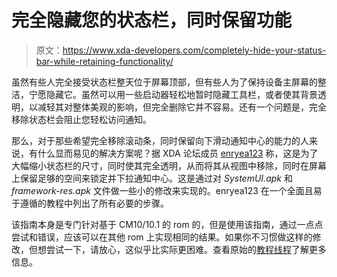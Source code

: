 # 完全隐藏您的状态栏，同时保留功能

> 原文：<https://www.xda-developers.com/completely-hide-your-status-bar-while-retaining-functionality/>

虽然有些人完全接受状态栏整天位于屏幕顶部，但有些人为了保持设备主屏幕的整洁，宁愿隐藏它。虽然可以用一些启动器轻松地暂时隐藏工具栏，或者使其背景透明，以减轻其对整体美观的影响，但完全删除它并不容易。还有一个问题是，完全移除状态栏会阻止您轻松访问通知。

那么，对于那些希望完全移除滚动条，同时保留向下滑动通知中心的能力的人来说，有什么显而易见的解决方案呢？据 XDA 论坛成员 [enryea123](http://forum.xda-developers.com/member.php?u=4081787) 称，这是为了大幅缩小状态栏的尺寸，同时使其完全透明，从而将其从视图中移除，同时在屏幕上保留足够的空间来锁定并下拉通知中心。这是通过对 *SystemUI.apk* 和 *framework-res.apk* 文件做一些小的修改来实现的。enryea123 在一个全面且易于遵循的教程中列出了所有必要的步骤。

该指南本身是专门针对基于 CM10/10.1 的 rom 的，但是使用该指南，通过一点点尝试和错误，应该可以在其他 rom 上实现相同的结果。如果你不习惯做这样的修改，但想尝试一下，请放心，这似乎比实际更困难。查看原始的[教程线程](http://forum.xda-developers.com/showthread.php?p=37466852)了解更多信息。
